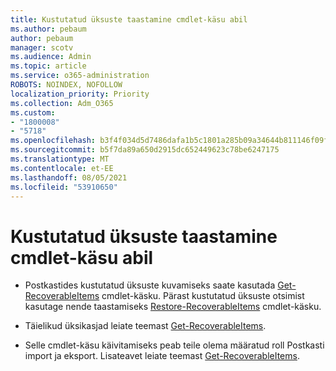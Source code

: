 ```yaml
---
title: Kustutatud üksuste taastamine cmdlet-käsu abil
ms.author: pebaum
author: pebaum
manager: scotv
ms.audience: Admin
ms.topic: article
ms.service: o365-administration
ROBOTS: NOINDEX, NOFOLLOW
localization_priority: Priority
ms.collection: Adm_O365
ms.custom:
- "1800008"
- "5718"
ms.openlocfilehash: b3f4f034d5d7486dafa1b5c1801a285b09a34644b811146f09f454fad9647833
ms.sourcegitcommit: b5f7da89a650d2915dc652449623c78be6247175
ms.translationtype: MT
ms.contentlocale: et-EE
ms.lasthandoff: 08/05/2021
ms.locfileid: "53910650"
---
```

# <a name="recover-deleted-items-with-cmdlet"></a>Kustutatud üksuste taastamine cmdlet-käsu abil

- Postkastides kustutatud üksuste kuvamiseks saate kasutada [Get-RecoverableItems](https://docs.microsoft.com/powershell/module/exchange/get-recoverableitems?view=exchange-ps) cmdlet-käsku. Pärast kustutatud üksuste otsimist kasutage nende taastamiseks [Restore-RecoverableItems](https://docs.microsoft.com/powershell/module/exchange/Restore-RecoverableItems?view=exchange-ps) cmdlet-käsku.

- Täielikud üksikasjad leiate teemast [Get-RecoverableItems](https://docs.microsoft.com/powershell/module/exchange/get-recoverableitems?view=exchange-ps).

- Selle cmdlet-käsu käivitamiseks peab teile olema määratud roll Postkasti import ja eksport. Lisateavet leiate teemast [Get-RecoverableItems](https://docs.microsoft.com/powershell/module/exchange/get-recoverableitems?view=exchange-ps).
